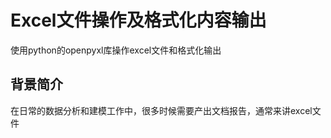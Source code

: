 # Excel文件操作及格式化内容输出

使用python的openpyxl库操作excel文件和格式化输出

## 背景简介

在日常的数据分析和建模工作中，很多时候需要产出文档报告，通常来讲excel文件